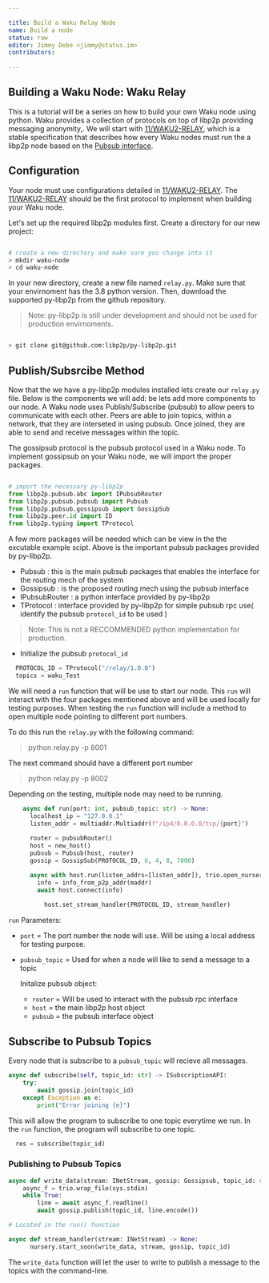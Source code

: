 ```yaml
---

title: Build a Waku Relay Node
name: Build a node
status: raw
editor: Jimmy Debe <jimmy@status.im>
contributors:
  
---
```

## Building a Waku Node: Waku Relay

This is a tutorial will be a series on how to build your own Waku node using python. 
Waku provides a collection of protocols on top of libp2p providing messaging anonymity,.
We will start with [11/WAKU2-RELAY](https://rfc.vac.dev/spec/11/),
which is a stable specification that describes how every Waku nodes must run the a libp2p node based on the [Pubsub interface](https://github.com/libp2p/specs/blob/master/pubsub/README.md). 

## Configuration

Your node must use configurations detailed in [11/WAKU2-RELAY](https://rfc.vac.dev/spec/11/).
The [11/WAKU2-RELAY](https://rfc.vac.dev/spec/11/) should be the first protocol to implement when building your Waku node.
 
Let's set up the required libp2p modules first. 
Create a directory for our new project:

``` bash

# create a new directory and make sure you change into it
> mkdir waku-node
> cd waku-node

```
In your new directory, create a new file named `relay.py`.
Make sure that your envirnoment has the 3.8 python version.
Then, download the supported py-libp2p from the github repository.

> Note: py-libp2p is still under development and should not be used for production envirnoments.

``` bash

> git clone git@github.com:libp2p/py-libp2p.git

```
## Publish/Subsrcibe Method

Now that the we have a py-libp2p modules installed lets create our `relay.py` file.
Below is the components we will add: be lets add more components to our node.
A Waku node uses Publish/Subscribe (pubsub) to allow peers to communicate with each other.
Peers are able to join topics, within a network,
that they are interseted in using pubsub.
Once joined, they are able to send and 
receive messages within the topic.

The gossipsub protocol is the pubsub protocol used in a Waku node.
To implement gossipsub on your Waku node,
we will import the proper packages. 

``` python

# import the necessary py-libp2p
from libp2p.pubsub.abc import IPubsubRouter
from libp2p.pubsub.pubsub import Pubsub
from libp2p.pubsub.gossipsub import GossipSub
from libp2p.peer.id import ID
from libp2p.typing import TProtocol


```
A few more packages will be needed which can be view in the the excutable example scipt.
Above is the important pubsub packages provided by py-libp2p.

- Pubsub : this is the main pubsub packages that enables the interface for the routing mech of the system
- Gossipsub : is the proposed routing mech using the pubsub interface
- IPubsubRouter : a python interface provided by py-libp2p
- TProtocol : interface provided by py-libp2p for simple pubsub rpc use( identify the pubsub `protocol_id` to be used )

> Note: This is not a RECCOMMENDED python implementation for production.

- Initialize the pubsub `protocol_id`

``` python
  PROTOCOL_ID = TProtocol("/relay/1.0.0")
  topics = waku_Test
```

We will need a `run` function that will be use to start our node. 
This `run` will interact with the four packages mentioned above and
will be used locally for testing purposes. 
When testing the `run` function will include a method to open multiple node pointing to different port numbers.

To do this run the `relay.py` with the following command:
> python relay.py -p 8001

The next command should have a different port number
> python relay.py -p 8002

Depending on the testing, multiple node may need to be running.

``` python
    async def run(port: int, pubsub_topic: str) -> None:
      localhost_ip = "127.0.0.1"
      listen_addr = multiaddr.Multiaddr(f"/ip4/0.0.0.0/tcp/{port}")
      
      router = pubsubRouter()
      host = new_host()
      pubsub = Pubsub(host, router)
      gossip = GossipSub(PROTOCOL_ID, 6, 4, 8, 7000)

      async with host.run(listen_addrs=[listen_addr]), trio.open_nursery() as nursery:
        info = info_from_p2p_addr(maddr)
        await host.connect(info)
      
          host.set_stream_handler(PROTOCOL_ID, stream_handler) 
```
`run` Parameters:
 - `port` = The port number the node will use.
Will be using a local address for testing purpose.
- `pubsub_topic` = Used for when a node will like to send a message to a topic

  Initalize pubsub object:
  - `router` = Will be used to interact with the pubsub rpc interface
  - `host` = the main libp2p host object
  - `pubsub` = the pubsub interface object

 ## Subscribe to Pubsub Topics
 Every node that is subscribe to a `pubsub_topic` will recieve all messages.
 
```python
async def subscribe(self, topic_id: str) -> ISubscriptionAPI:
    try:
        await gossip.join(topic_id)
    except Exception as e:
        print("Error joining {e}")
```
  
This will allow the program to subscribe to one topic everytime we run.
In the `run` function, the program will subscribe to one topic.

```python
  res = subscribe(topic_id)
```

### Publishing to Pubsub Topics

```python
async def write_data(stream: INetStream, gossip: Gossipsub, topic_id: str) -> None:
    async_f = trio.wrap_file(sys.stdin)
    while True:
        line = await async_f.readline()
        await gossip.publish(topic_id, line.encode())

# Located in the run() function

async def stream_handler(stream: INetStream) -> None:
      nursery.start_soon(write_data, stream, gossip, topic_id)
```
The `write_data` function will let the user to write to publish a message to the topics with the command-line.

### 
